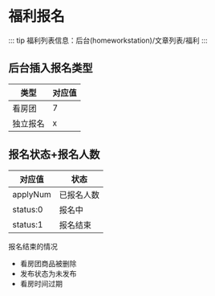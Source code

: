 # 福利报名

::: tip
福利列表信息：后台(homeworkstation)/文章列表/福利
:::

## 后台插入报名类型
| 类型     | 对应值 |
| -------- | ------ |
| 看房团   | 7      |
| 独立报名 | x      |

## 报名状态+报名人数
| 对应值   | 状态       |
| -------- | ---------- |
| applyNum | 已报名人数 |
| status:0 | 报名中     |
| status:1 | 报名结束     |

报名结束的情况
* 看房团商品被删除
* 发布状态为未发布
* 看房时间过期
